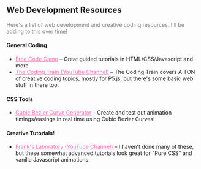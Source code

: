 <style>
h1 {
    font-size: 0px;
}

p {
    color: gray;
}

a:link {
    color: hotpink;
}
a:hover {
    color: cyan;
}
a:visited {
    color: #b50e75;
}
a:active {
    color: #2b9e46;
}
</style>

## Web Development Resources

Here's a list of web development and creative coding resources. I'll be adding to this over time!

#### General Coding
* <a href="https://learn.freecodecamp.org" target="blank">Free Code Camp</a> – Great guided tutorials in HTML/CSS/Javascript and more
* <a href="https://www.youtube.com/user/shiffman" target="blank">The Coding Train (YouTube Channel)</a> – The Coding Train covers A TON of creative coding topics, mostly for P5.js, but there's some basic web stuff in there too.

#### CSS Tools
* <a href="https://cubic-bezier.com" target="blank">Cubic Bezier Curve Generator</a> – Create and test out animation timings/easings in real time using Cubic Bezier Curves!

#### Creative Tutorials!
* <a href="https://www.youtube.com/channel/UCEqc149iR-ALYkGM6TG-7vQ" target="blank"> Frank's Laboratory (YouTube Channel) </a> – I haven't done many of these, but these somewhat advanced tutorials look great for "Pure CSS" and vanilla Javascript animations.
